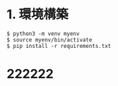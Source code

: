 # 1. 環境構築

```{shell}
$ python3 -m venv myenv
$ source myenv/bin/activate
$ pip install -r requirements.txt
```

# 222222



